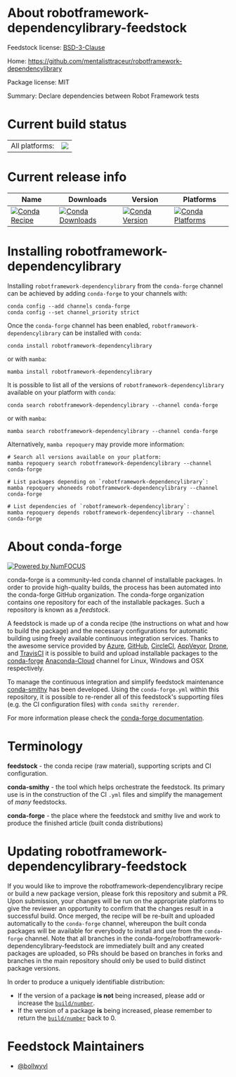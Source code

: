 About robotframework-dependencylibrary-feedstock
================================================

Feedstock license: [BSD-3-Clause](https://github.com/conda-forge/robotframework-dependencylibrary-feedstock/blob/main/LICENSE.txt)

Home: https://github.com/mentalisttraceur/robotframework-dependencylibrary

Package license: MIT

Summary: Declare dependencies between Robot Framework tests

Current build status
====================


<table><tr><td>All platforms:</td>
    <td>
      <a href="https://dev.azure.com/conda-forge/feedstock-builds/_build/latest?definitionId=19390&branchName=main">
        <img src="https://dev.azure.com/conda-forge/feedstock-builds/_apis/build/status/robotframework-dependencylibrary-feedstock?branchName=main">
      </a>
    </td>
  </tr>
</table>

Current release info
====================

| Name | Downloads | Version | Platforms |
| --- | --- | --- | --- |
| [![Conda Recipe](https://img.shields.io/badge/recipe-robotframework--dependencylibrary-green.svg)](https://anaconda.org/conda-forge/robotframework-dependencylibrary) | [![Conda Downloads](https://img.shields.io/conda/dn/conda-forge/robotframework-dependencylibrary.svg)](https://anaconda.org/conda-forge/robotframework-dependencylibrary) | [![Conda Version](https://img.shields.io/conda/vn/conda-forge/robotframework-dependencylibrary.svg)](https://anaconda.org/conda-forge/robotframework-dependencylibrary) | [![Conda Platforms](https://img.shields.io/conda/pn/conda-forge/robotframework-dependencylibrary.svg)](https://anaconda.org/conda-forge/robotframework-dependencylibrary) |

Installing robotframework-dependencylibrary
===========================================

Installing `robotframework-dependencylibrary` from the `conda-forge` channel can be achieved by adding `conda-forge` to your channels with:

```
conda config --add channels conda-forge
conda config --set channel_priority strict
```

Once the `conda-forge` channel has been enabled, `robotframework-dependencylibrary` can be installed with `conda`:

```
conda install robotframework-dependencylibrary
```

or with `mamba`:

```
mamba install robotframework-dependencylibrary
```

It is possible to list all of the versions of `robotframework-dependencylibrary` available on your platform with `conda`:

```
conda search robotframework-dependencylibrary --channel conda-forge
```

or with `mamba`:

```
mamba search robotframework-dependencylibrary --channel conda-forge
```

Alternatively, `mamba repoquery` may provide more information:

```
# Search all versions available on your platform:
mamba repoquery search robotframework-dependencylibrary --channel conda-forge

# List packages depending on `robotframework-dependencylibrary`:
mamba repoquery whoneeds robotframework-dependencylibrary --channel conda-forge

# List dependencies of `robotframework-dependencylibrary`:
mamba repoquery depends robotframework-dependencylibrary --channel conda-forge
```


About conda-forge
=================

[![Powered by
NumFOCUS](https://img.shields.io/badge/powered%20by-NumFOCUS-orange.svg?style=flat&colorA=E1523D&colorB=007D8A)](https://numfocus.org)

conda-forge is a community-led conda channel of installable packages.
In order to provide high-quality builds, the process has been automated into the
conda-forge GitHub organization. The conda-forge organization contains one repository
for each of the installable packages. Such a repository is known as a *feedstock*.

A feedstock is made up of a conda recipe (the instructions on what and how to build
the package) and the necessary configurations for automatic building using freely
available continuous integration services. Thanks to the awesome service provided by
[Azure](https://azure.microsoft.com/en-us/services/devops/), [GitHub](https://github.com/),
[CircleCI](https://circleci.com/), [AppVeyor](https://www.appveyor.com/),
[Drone](https://cloud.drone.io/welcome), and [TravisCI](https://travis-ci.com/)
it is possible to build and upload installable packages to the
[conda-forge](https://anaconda.org/conda-forge) [Anaconda-Cloud](https://anaconda.org/)
channel for Linux, Windows and OSX respectively.

To manage the continuous integration and simplify feedstock maintenance
[conda-smithy](https://github.com/conda-forge/conda-smithy) has been developed.
Using the ``conda-forge.yml`` within this repository, it is possible to re-render all of
this feedstock's supporting files (e.g. the CI configuration files) with ``conda smithy rerender``.

For more information please check the [conda-forge documentation](https://conda-forge.org/docs/).

Terminology
===========

**feedstock** - the conda recipe (raw material), supporting scripts and CI configuration.

**conda-smithy** - the tool which helps orchestrate the feedstock.
                   Its primary use is in the construction of the CI ``.yml`` files
                   and simplify the management of *many* feedstocks.

**conda-forge** - the place where the feedstock and smithy live and work to
                  produce the finished article (built conda distributions)


Updating robotframework-dependencylibrary-feedstock
===================================================

If you would like to improve the robotframework-dependencylibrary recipe or build a new
package version, please fork this repository and submit a PR. Upon submission,
your changes will be run on the appropriate platforms to give the reviewer an
opportunity to confirm that the changes result in a successful build. Once
merged, the recipe will be re-built and uploaded automatically to the
`conda-forge` channel, whereupon the built conda packages will be available for
everybody to install and use from the `conda-forge` channel.
Note that all branches in the conda-forge/robotframework-dependencylibrary-feedstock are
immediately built and any created packages are uploaded, so PRs should be based
on branches in forks and branches in the main repository should only be used to
build distinct package versions.

In order to produce a uniquely identifiable distribution:
 * If the version of a package **is not** being increased, please add or increase
   the [``build/number``](https://docs.conda.io/projects/conda-build/en/latest/resources/define-metadata.html#build-number-and-string).
 * If the version of a package **is** being increased, please remember to return
   the [``build/number``](https://docs.conda.io/projects/conda-build/en/latest/resources/define-metadata.html#build-number-and-string)
   back to 0.

Feedstock Maintainers
=====================

* [@bollwyvl](https://github.com/bollwyvl/)

